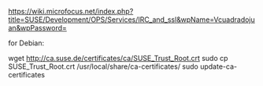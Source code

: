 https://wiki.microfocus.net/index.php?title=SUSE/Development/OPS/Services/IRC_and_ssl&wpName=Vcuadradojuan&wpPassword=

for Debian:

wget http://ca.suse.de/certificates/ca/SUSE_Trust_Root.crt
sudo cp SUSE_Trust_Root.crt /usr/local/share/ca-certificates/
sudo update-ca-certificates
